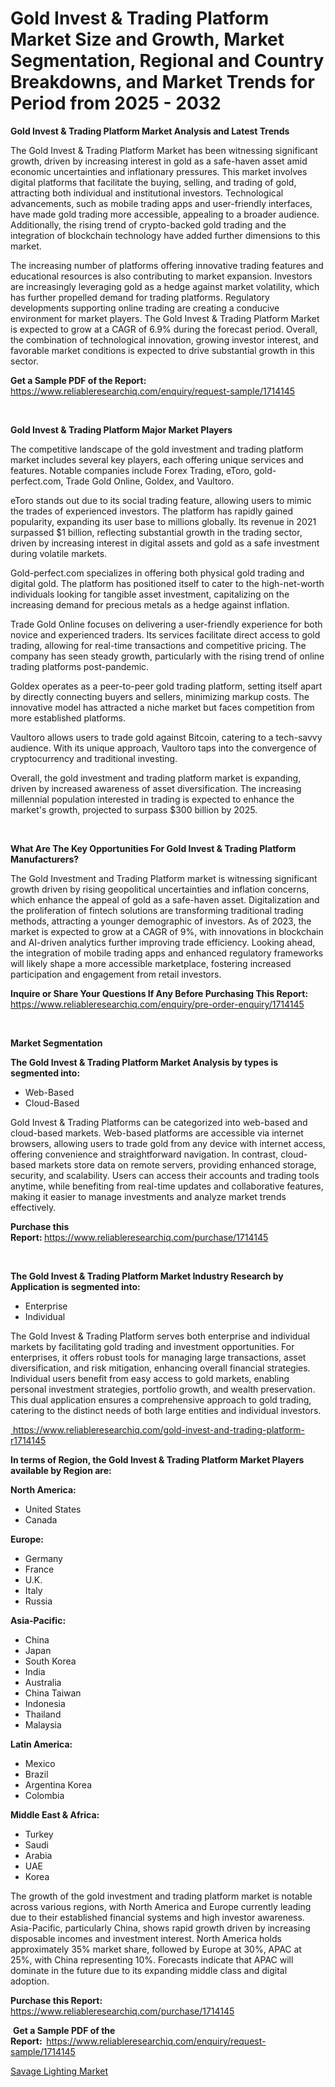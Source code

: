 <p><h1>Gold Invest & Trading Platform Market Size and Growth, Market Segmentation, Regional and Country Breakdowns, and Market Trends for Period from 2025 -  2032</h1></p><p><strong>Gold Invest & Trading Platform Market Analysis and Latest Trends</strong></p>
<p><p>The Gold Invest & Trading Platform Market has been witnessing significant growth, driven by increasing interest in gold as a safe-haven asset amid economic uncertainties and inflationary pressures. This market involves digital platforms that facilitate the buying, selling, and trading of gold, attracting both individual and institutional investors. Technological advancements, such as mobile trading apps and user-friendly interfaces, have made gold trading more accessible, appealing to a broader audience. Additionally, the rising trend of crypto-backed gold trading and the integration of blockchain technology have added further dimensions to this market.</p><p>The increasing number of platforms offering innovative trading features and educational resources is also contributing to market expansion. Investors are increasingly leveraging gold as a hedge against market volatility, which has further propelled demand for trading platforms. Regulatory developments supporting online trading are creating a conducive environment for market players. The Gold Invest & Trading Platform Market is expected to grow at a CAGR of 6.9% during the forecast period. Overall, the combination of technological innovation, growing investor interest, and favorable market conditions is expected to drive substantial growth in this sector.</p></p>
<p><strong>Get a Sample PDF of the Report:&nbsp;</strong> <a href="https://www.reliableresearchiq.com/enquiry/request-sample/1714145?utm_campaign=1720&utm_medium=2&utm_source=Github&utm_content=ia&utm_term=11012025&utm_id=gold-invest-trading-platform">https://www.reliableresearchiq.com/enquiry/request-sample/1714145</a></p>
<p>&nbsp;</p>
<p><strong>Gold Invest & Trading Platform Major Market Players</strong></p>
<p><p>The competitive landscape of the gold investment and trading platform market includes several key players, each offering unique services and features. Notable companies include Forex Trading, eToro, gold-perfect.com, Trade Gold Online, Goldex, and Vaultoro.</p><p>eToro stands out due to its social trading feature, allowing users to mimic the trades of experienced investors. The platform has rapidly gained popularity, expanding its user base to millions globally. Its revenue in 2021 surpassed $1 billion, reflecting substantial growth in the trading sector, driven by increasing interest in digital assets and gold as a safe investment during volatile markets.</p><p>Gold-perfect.com specializes in offering both physical gold trading and digital gold. The platform has positioned itself to cater to the high-net-worth individuals looking for tangible asset investment, capitalizing on the increasing demand for precious metals as a hedge against inflation.</p><p>Trade Gold Online focuses on delivering a user-friendly experience for both novice and experienced traders. Its services facilitate direct access to gold trading, allowing for real-time transactions and competitive pricing. The company has seen steady growth, particularly with the rising trend of online trading platforms post-pandemic.</p><p>Goldex operates as a peer-to-peer gold trading platform, setting itself apart by directly connecting buyers and sellers, minimizing markup costs. The innovative model has attracted a niche market but faces competition from more established platforms.</p><p>Vaultoro allows users to trade gold against Bitcoin, catering to a tech-savvy audience. With its unique approach, Vaultoro taps into the convergence of cryptocurrency and traditional investing.</p><p>Overall, the gold investment and trading platform market is expanding, driven by increased awareness of asset diversification. The increasing millennial population interested in trading is expected to enhance the market's growth, projected to surpass $300 billion by 2025.</p></p>
<p>&nbsp;</p>
<p><strong>What Are The Key Opportunities For Gold Invest & Trading Platform Manufacturers?</strong></p>
<p><p>The Gold Investment and Trading Platform market is witnessing significant growth driven by rising geopolitical uncertainties and inflation concerns, which enhance the appeal of gold as a safe-haven asset. Digitalization and the proliferation of fintech solutions are transforming traditional trading methods, attracting a younger demographic of investors. As of 2023, the market is expected to grow at a CAGR of 9%, with innovations in blockchain and AI-driven analytics further improving trade efficiency. Looking ahead, the integration of mobile trading apps and enhanced regulatory frameworks will likely shape a more accessible marketplace, fostering increased participation and engagement from retail investors.</p></p>
<p><strong>Inquire or Share Your Questions If Any Before Purchasing This Report:</strong> <a href="https://www.reliableresearchiq.com/enquiry/pre-order-enquiry/1714145?utm_campaign=1720&utm_medium=2&utm_source=Github&utm_content=ia&utm_term=11012025&utm_id=gold-invest-trading-platform">https://www.reliableresearchiq.com/enquiry/pre-order-enquiry/1714145</a></p>
<p>&nbsp;</p>
<p><strong>Market Segmentation</strong></p>
<p><strong>The Gold Invest & Trading Platform Market Analysis by types is segmented into:</strong></p>
<p><ul><li>Web-Based</li><li>Cloud-Based</li></ul></p>
<p><p>Gold Invest & Trading Platforms can be categorized into web-based and cloud-based markets. Web-based platforms are accessible via internet browsers, allowing users to trade gold from any device with internet access, offering convenience and straightforward navigation. In contrast, cloud-based markets store data on remote servers, providing enhanced storage, security, and scalability. Users can access their accounts and trading tools anytime, while benefiting from real-time updates and collaborative features, making it easier to manage investments and analyze market trends effectively.</p></p>
<p><strong>Purchase this Report:&nbsp;</strong><a href="https://www.reliableresearchiq.com/purchase/1714145?utm_campaign=1720&utm_medium=2&utm_source=Github&utm_content=ia&utm_term=11012025&utm_id=gold-invest-trading-platform">https://www.reliableresearchiq.com/purchase/1714145</a></p>
<p>&nbsp;</p>
<p><strong>The Gold Invest & Trading Platform Market Industry Research by Application is segmented into:</strong></p>
<p><ul><li>Enterprise</li><li>Individual</li></ul></p>
<p><p>The Gold Invest & Trading Platform serves both enterprise and individual markets by facilitating gold trading and investment opportunities. For enterprises, it offers robust tools for managing large transactions, asset diversification, and risk mitigation, enhancing overall financial strategies. Individual users benefit from easy access to gold markets, enabling personal investment strategies, portfolio growth, and wealth preservation. This dual application ensures a comprehensive approach to gold trading, catering to the distinct needs of both large entities and individual investors.</p></p>
<p><a href="https://www.reliableresearchiq.com/gold-invest-and-trading-platform-r1714145?utm_campaign=1720&utm_medium=2&utm_source=Github&utm_content=ia&utm_term=11012025&utm_id=gold-invest-trading-platform">&nbsp;https://www.reliableresearchiq.com/gold-invest-and-trading-platform-r1714145</a></p>
<p><strong>In terms of Region, the Gold Invest & Trading Platform Market Players available by Region are:</strong></p>
<p>
    <p> <strong> North America: </strong>
        <ul>
            <li>United States</li>
            <li>Canada</li>
        </ul>
        </p> 
    <p> <strong> Europe: </strong>
        <ul>
            <li>Germany</li>
            <li>France</li>
            <li>U.K.</li>
            <li>Italy</li>
            <li>Russia</li>
        </ul>
        </p> 
    <p> <strong> Asia-Pacific: </strong>
        <ul>
            <li>China</li>
            <li>Japan</li>
            <li>South Korea</li>
            <li>India</li>
            <li>Australia</li>
            <li>China Taiwan</li>
            <li>Indonesia</li>
            <li>Thailand</li>
            <li>Malaysia</li>
        </ul>
        </p> 
    <p> <strong> Latin America: </strong>
        <ul>
            <li>Mexico</li>
            <li>Brazil</li>
            <li>Argentina Korea</li>
            <li>Colombia</li>
        </ul>
        </p> 
    <p> <strong> Middle East & Africa: </strong>
        <ul>
            <li>Turkey</li>
            <li>Saudi</li>
            <li>Arabia</li>
            <li>UAE</li>
            <li>Korea</li>
        </ul>
    </p>
    </p>
<p><p>The growth of the gold investment and trading platform market is notable across various regions, with North America and Europe currently leading due to their established financial systems and high investor awareness. Asia-Pacific, particularly China, shows rapid growth driven by increasing disposable incomes and investment interest. North America holds approximately 35% market share, followed by Europe at 30%, APAC at 25%, with China representing 10%. Forecasts indicate that APAC will dominate in the future due to its expanding middle class and digital adoption.</p></p>
<p><strong>Purchase this Report: </strong><a href="https://www.reliableresearchiq.com/purchase/1714145?utm_campaign=1720&utm_medium=2&utm_source=Github&utm_content=ia&utm_term=11012025&utm_id=gold-invest-trading-platform">https://www.reliableresearchiq.com/purchase/1714145</a></p>
<p>&nbsp;<strong>Get a Sample PDF of the Report:&nbsp;&nbsp;</strong><a href="https://www.reliableresearchiq.com/enquiry/request-sample/1714145?utm_campaign=1720&utm_medium=2&utm_source=Github&utm_content=ia&utm_term=11012025&utm_id=gold-invest-trading-platform">https://www.reliableresearchiq.com/enquiry/request-sample/1714145</a></p>
<p><strong></strong></p>
<p><p><a href="https://github.com/mookiesville/Market-Research-Report-List-1/blob/main/savage-lighting-market.md?utm_campaign=1720&utm_medium=2&utm_source=Github&utm_content=ia&utm_term=11012025&utm_id=gold-invest-trading-platform">Savage Lighting Market</a></p></p>